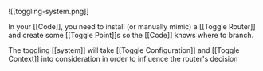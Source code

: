 ![[toggling-system.png]]

In your [[Code]], you need to install (or manually mimic) a [[Toggle Router]] and create some [[Toggle Point]]s so the [[Code]] knows where to branch.

The toggling [[system]] will take [[Toggle Configuration]] and [[Toggle Context]] into consideration in order to influence the router's decision